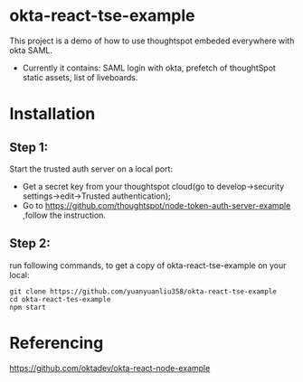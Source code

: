 # okta-react-tse-example
This project is a demo of how to use thoughtspot embeded everywhere with okta SAML. 
- Currently it contains: SAML login with okta, prefetch of thoughtSpot static assets, list of liveboards.


# Installation
## Step 1: 
Start the trusted auth server on a local port:
- Get a secret key from your thoughtspot cloud(go to develop->security settings->edit->Trusted authentication);
- Go to https://github.com/thoughtspot/node-token-auth-server-example ,follow the instruction.

## Step 2: 
run following commands, to get a copy of okta-react-tse-example on your local:
```
git clone https://github.com/yuanyuanliu358/okta-react-tse-example
cd okta-react-tes-example
npm start
```
# Referencing
https://github.com/oktadev/okta-react-node-example

